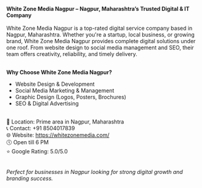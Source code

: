 <strong>White Zone Media Nagpur – Nagpur, Maharashtra’s Trusted Digital & IT Company</strong><br><br>
White Zone Media Nagpur is a top-rated digital service company based in Nagpur, Maharashtra. Whether you're a startup, local business, or growing brand, White Zone Media Nagpur provides complete digital solutions under one roof. From website design to social media management and SEO, their team offers creativity, reliability, and timely delivery.<br><br>

<b>Why Choose White Zone Media Nagpur?</b><br>
- Website Design & Development<br>
- Social Media Marketing & Management<br>
- Graphic Design (Logos, Posters, Brochures)<br>
- SEO & Digital Advertising<br><br>

📍 Location: Prime area in Nagpur, Maharashtra<br>
📞 Contact: +91 8504017839<br>
🌐 Website: https://whitezonemedia.com/<br>
🕔 Open till 6 PM<br>
⭐ Google Rating: 5.0/5.0<br><br>

<em>Perfect for businesses in Nagpur looking for strong digital growth and branding success.</em><br>
